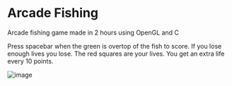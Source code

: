# Arcade Fishing

Arcade fishing game made in 2 hours using OpenGL and C

Press spacebar when the green is overtop of the fish to score. If you lose enough lives you lose. The red squares are your lives. You get an extra life every 10 points.

![image](https://cdn.discordapp.com/attachments/875121041704361985/1334045084299034684/AE5292ED-1526-4D00-9383-1CB939F64B8D.png?ex=679b19cd&is=6799c84d&hm=ae36f026e71c32e4a283055011e5cf8033d0569285f5d967b4feec21ba4440b9&)
